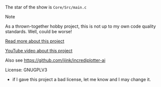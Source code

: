 The star of the show is `Core/Src/main.c`

> [!NOTE]  
> As a thrown-together hobby project, this is not up to my own code quality standards. Well, could be worse!

[Read more about this project](https://jiink.github.io/Portfolio/projects/incrediplotter)

[YouTube video about this project](https://youtu.be/jlRw-0B5N8U) 

Also see https://github.com/jiink/incrediplotter-ai

License: GNUGPLV3
- if I gave this project a bad license, let me know and I may change it.
